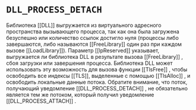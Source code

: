 # `DLL_PROCESS_DETACH`

Библиотека [[DLL]] выгружается из виртуального адресного пространства вызывающего процесса, так как она была загружена безуспешно или количество ссылок достигло нуля (процессы либо завершаются, либо называются [[FreeLibrary]] один раз при каждом вызове [[LoadLibrary]]). Параметр [[lpReserved]] указывает, выгружается ли библиотека DLL в результате вызова [[FreeLibrary]] , сбоя загрузки или завершения процесса. Библиотека DLL может использовать эту возможность для вызова функции [[TlsFree]] , чтобы освободить все индексы [[TLS]], выделенные с помощью [[TlsAlloc]] , и освободить локальные данные потока. Обратите внимание, что поток, получающий уведомление [[DLL_PROCESS_DETACH]] , не обязательно является тем же потоком, который получил уведомление [[DLL_PROCESS_ATTACH]] .
